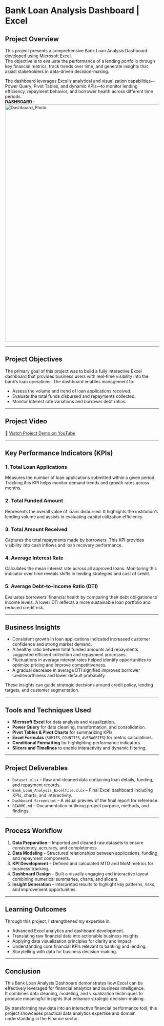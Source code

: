 #  Bank Loan Analysis Dashboard | Excel 

##  Project Overview
This project presents a comprehensive Bank Loan Analysis Dashboard developed using Microsoft Excel.  
The objective is to evaluate the performance of a lending portfolio through key financial metrics, track trends over time, and generate insights that assist stakeholders in data-driven decision-making.

The dashboard leverages Excel’s analytical and visualization capabilities—Power Query, Pivot Tables, and dynamic KPIs—to monitor lending efficiency, repayment behavior, and borrower health across different time periods. <br>
**DASHBOARD :**
<img width="1407" height="777" alt="Dashboard_Photo" src="https://github.com/user-attachments/assets/0dc1d989-265d-4ce7-ba1a-b32350f390b9" />

---

## Project Objectives
The primary goal of this project was to build a fully interactive Excel dashboard that provides business users with real-time visibility into the bank’s loan operations. The dashboard enables management to:

- Assess the volume and trend of loan applications received.  
- Evaluate the total funds disbursed and repayments collected.  
- Monitor interest rate variations and borrower debt ratios.  

---

## Project Video

🎥 [Watch Project Demo on YouTube](https://www.youtube.com/watch?v=jrRozbzwcLo)

---

## Key Performance Indicators (KPIs)

### 1. **Total Loan Applications**
Measures the number of loan applications submitted within a given period. Tracking this KPI helps monitor demand trends and growth rates across months.

### 2. **Total Funded Amount**
Represents the overall value of loans disbursed. It highlights the institution’s lending volume and assists in evaluating capital utilization efficiency.

### 3. **Total Amount Received**
Captures the total repayments made by borrowers. This KPI provides visibility into cash inflows and loan recovery performance.

### 4. **Average Interest Rate**
Calculates the mean interest rate across all approved loans. Monitoring this indicator over time reveals shifts in lending strategies and cost of credit.

### 5. **Average Debt-to-Income Ratio (DTI)**
Evaluates borrowers’ financial health by comparing their debt obligations to income levels. A lower DTI reflects a more sustainable loan portfolio and reduced credit risk.

---

##  Business Insights
- Consistent growth in loan applications indicated increased customer confidence and strong market demand.  
- A healthy ratio between total funded amounts and repayments suggested efficient collection and repayment processes.  
- Fluctuations in average interest rates helped identify opportunities to optimize pricing and improve competitiveness.  
- A gradual decrease in average DTI signified improved borrower creditworthiness and lower default probability.

These insights can guide strategic decisions around credit policy, lending targets, and customer segmentation.

---

##  Tools and Techniques Used
- **Microsoft Excel** for data analysis and visualization.  
- **Power Query** for data cleaning, transformation, and consolidation.  
- **Pivot Tables & Pivot Charts** for summarizing KPIs.  
- **Excel Formulas** (`SUMIFS`, `COUNTIFS`, `AVERAGEIFS`) for metric calculations.  
- **Conditional Formatting** for highlighting performance indicators.  
- **Slicers and Timelines** to enable interactivity and dynamic filtering.

---

##  Project Deliverables
- `Dataset.xlsx` – Raw and cleaned data containing loan details, funding, and repayment records.  
- `Bank_Loan_Analysis_Excelfile.xlsx` – Final Excel dashboard including KPIs, charts, and interactivity.  
- `Dashboard Screenshot` – A visual preview of the final report for reference.  
- `README.md` – Documentation outlining project purpose, methods, and findings.

---

##  Process Workflow
1. **Data Preparation** – Imported and cleaned raw datasets to ensure consistency, accuracy, and completeness.  
2. **Data Modeling** – Structured relationships between applications, funding, and repayment components.  
3. **KPI Development** – Defined and calculated MTD and MoM metrics for business tracking.  
4. **Dashboard Design** – Built a visually engaging and interactive layout combining numerical summaries, charts, and slicers.  
5. **Insight Generation** – Interpreted results to highlight key patterns, risks, and improvement opportunities.

---

## Learning Outcomes
Through this project, I strengthened my expertise in:

- Advanced Excel analytics and dashboard development.  
- Translating raw financial data into actionable business insights.  
- Applying data visualization principles for clarity and impact.  
- Understanding core financial KPIs relevant to banking and lending.  
- Storytelling with data for business decision-making.

---

## Conclusion
This Bank Loan Analysis Dashboard demonstrates how Excel can be effectively leveraged for financial analytics and business intelligence.  
It combines data cleaning, modeling, and visualization techniques to produce meaningful insights that enhance strategic decision-making.

By transforming raw data into an interactive financial performance tool, this project showcases practical data analytics expertise and domain understanding in the Finance sector.
